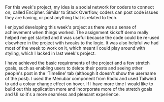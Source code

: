 For this week's project, my idea is a social network for coders to connect on, called Encipher. Similar to Stack Overflow, coders can post code issues they are having, or post anything that is related to tech.

I enjoyed developing this week's project as there was a sense of achievement when things worked. The assignment kickoff demo really helped me get started and it was useful because the code could be re-used elsewhere in the project with tweaks to the logic. It was also helpful we had most of the week to work on it, which meant I could play around with styling, which I lacked in last week's project.

I have achieved the basic requirements of the project and a few stretch goals, such as enabling users to delete their posts and seeing other people's post in the 'Timeline' tab (although it doesn't show the username of the post). I used the Menubar component from Radix and used Tailwind to add a colour change effect on hover. If I have more time I would like to build out this application more and incorporate more of the stretch goals and UI so it's a more seamless and pleasant experience.

